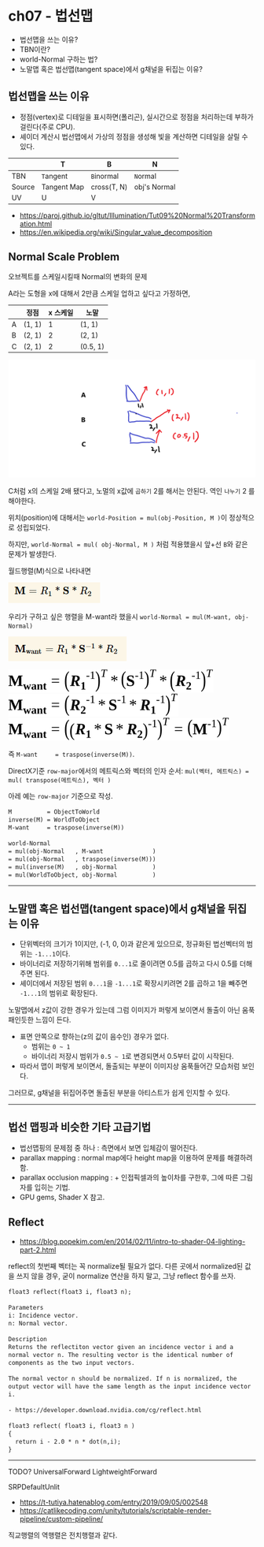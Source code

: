 # ch07 - 법선맵

- 법선맵을 쓰는 이유?
- TBN이란?
- world-Normal 구하는 법?
- 노말맵 혹은 법선맵(tangent space)에서 g채널을 뒤집는 이유?


## 법선맵을 쓰는 이유

- 정점(vertex)로 디테일을 표시하면(폴리곤), 실시간으로 정점을 처리하는데 부하가 걸린다(주로 CPU).
- 셰이더 계산시 법선맵에서 가상의 정점을 생성해 빛을 계산하면 디테일을 살릴 수 있다.


|        | T           | B           | N            |
| ------ | ----------- | ----------- | ------------ |
| TBN    | `T`angent   | `B`inormal  | `N`ormal     |
| Source | Tangent Map | cross(T, N) | obj's Normal |
| UV     | U           | V           |              |

- https://paroj.github.io/gltut/Illumination/Tut09%20Normal%20Transformation.html
- https://en.wikipedia.org/wiki/Singular_value_decomposition

## Normal Scale Problem

오브젝트를 스케일시킬때 Normal의 변화의 문제

A라는 도형을 x에 대해서 2만큼 스케일 업하고 싶다고 가정하면,

|     | 정점     | x 스케일 | 노말       |
| --- | ------ | ----- | -------- |
| A   | (1, 1) | 1     | (1, 1)   |
| B   | (2, 1) | 2     | (2, 1)   |
| C   | (2, 1) | 2     | (0.5, 1) |

![res](res/scaleproblem.png)

C처럼 x의 스케일 2배 됐다고, 노멀의 x값에 `곱하기` 2를 해서는 안된다. 역인 `나누기` 2 를 해야한다.

위치(position)에 대해서는 `world-Position = mul(obj-Position, M )`이 정상적으로 성립되었다.

하지만, `world-Normal = mul( obj-Normal, M )` 처럼 적용했을시 앞+선 `B`와 같은 문제가 발생한다.

월드행렬(M)식으로 나타내면

![normal-1](res/normal-1.png)

우리가 구하고 싶은 행렬을 M-want라 했을시 `world-Normal = mul(M-want, obj-Normal)`

![normal-2](res/normal-2.png)

![1](res/DeriveInvTrans_1.svg)
![2](res/FactorOutTranspose_2.svg)
![3](res/FactorOutInverse_3.svg)

즉 `M-want     = traspose(inverse(M))`.

DirectX기준 `row-major`에서의 메트릭스와 벡터의 인자 순서: `mul(벡터, 메트릭스) =  mul( transpose(메트릭스), 벡터 )`

아레 예는 `row-major` 기준으로 작성.

``` formula
M          = ObjectToWorld
inverse(M) = WorldToObject
M-want     = traspose(inverse(M))

world-Normal
= mul(obj-Normal   , M-want              )
= mul(obj-Normal   , traspose(inverse(M)))
= mul(inverse(M)   , obj-Normal          )
= mul(WorldToObject, obj-Normal          )
```

-------------------
## 노말맵 혹은 법선맵(tangent space)에서 g채널을 뒤집는 이유

- 단위벡터의 크기가 1이지만, (-1, 0, 0)과 같은게 있으므로, 정규화된 법선벡터의 범위는 `-1...1`이다.
- 바이너리로 저장하기위해 범위를 `0...1`로 줄이려면 0.5를 곱하고 다시 0.5를 더해주면 된다.
- 셰이더에서 저장된 범위 `0...1`을 `-1...1`로 확장시키려면 2를 곱하고 1을 빼주면 `-1...1`의 범위로 확장된다.


노말맵에서 z값이 강한 경우가 있는데 그럼 이미지가 퍼렇게 보이면서 돌출이 아닌 움푹 패인듯한 느낌이 든다.

- 표면 안쪽으로 향하는(z의 값이 음수인) 경우가 없다.
  - 범위는 `0 ~ 1`
  - 바이너리 저장시 범위가 `0.5 ~ 1`로 변경되면서 0.5부터 값이 시작된다.
- 따라서 맵이 퍼렇게 보이면서, 돌출되는 부분이 이미지상 움푹들어간 모습처럼 보인다.

그러므로, g채널을 뒤집어주면 돌출된 부분을 아티스트가 쉽게 인지할 수 있다.

-------------


## 법선 맵핑과 비슷한 기타 고급기법

- 법선맵핑의 문제점 중 하나 : 측면에서 보면 입체감이 떨어진다.
- parallax mapping : normal map에다 height map을 이용하여 문제를 해결하려함.
- parallax occlusion mapping : + 인접픽셀과의 높이차를 구한후, 그에 따른 그림자를 입히는 기법.
- GPU gems, Shader X 참고.

## Reflect

- https://blog.popekim.com/en/2014/02/11/intro-to-shader-04-lighting-part-2.html

reflect의 첫번째 벡터는 꼭 normalize될 필요가 없다. 다른 곳에서 normalized된 값을 쓰지 않을 경우, 굳이 normalize 연산을 하지 말고, 그냥 reflect 함수를 쓰자.

``` cg
float3 reflect(float3 i, float3 n);

Parameters
i: Incidence vector.
n: Normal vector.

Description
Returns the reflectiton vector given an incidence vector i and a normal vector n. The resulting vector is the identical number of components as the two input vectors.

The normal vector n should be normalized. If n is normalized, the output vector will have the same length as the input incidence vector i.

- https://developer.download.nvidia.com/cg/reflect.html

float3 reflect( float3 i, float3 n )
{
  return i - 2.0 * n * dot(n,i);
}
```




-----------

TODO?
UniversalForward
LightweightForward

SRPDefaultUnlit


- https://t-tutiya.hatenablog.com/entry/2019/09/05/002548
- https://catlikecoding.com/unity/tutorials/scriptable-render-pipeline/custom-pipeline/


직교행렬의 역행렬은 전치행렬과 같다.